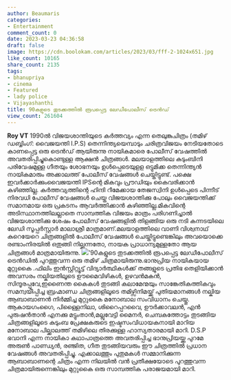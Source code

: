 ```yaml
---
author: Beaumaris
categories:
- Entertainment
comment_count: 0
date: 2023-03-23 04:36:58
draft: false
image: https://cdn.boolokam.com/articles/2023/03/fff-2-1024x651.jpg
like_count: 10165
share_count: 2135
tags:
- bhanupriya
- cinema
- Featured
- lady police
- Vijayashanthi
title: 90കളുടെ തുടക്കത്തിൽ രൂപപ്പെട്ട ലേഡീപോലീസ് ട്രെൻഡ്
view_count: 261604
---
```


**Roy VT** 1990ൽ വിജയശാന്തിയുടെ കർത്തവ്യം എന്ന തെലുങ്കുചിത്രം (തമിഴ് ഡബ്ബിംഗ്: വൈജയന്തി I.P.S) തെന്നിന്ത്യയെമ്പാടും ചരിത്രവിജയം നേടിയതോടെ കാണപ്പെട്ട ഒരു ട്രെൻഡ് ആയിരുന്നു നായികമാരെ പോലീസ് വേഷത്തിൽ അവതരിപ്പിച്ചുകൊണ്ടുള്ള ആക്ഷൻ ചിത്രങ്ങൾ. മലയാളത്തിലെ കുടുംബിനി പരിവേഷമുള്ള ഗീതയും ശോഭനയും ഉൾപ്പെടെയുളള ഒട്ടുമിക്ക തെന്നിന്ത്യൻ നായികമാരും അക്കാലത്ത് പോലീസ് വേഷങ്ങൾ ചെയ്തിട്ടുണ്ട്. പക്ഷെ ഇവർക്കാർക്കുംവൈജയന്തി IPSന്റെ മികവും പ്രൗഡിയും കൈവരിക്കാൻ കഴിഞ്ഞില്ല. കർത്തവ്യത്തിന്റെ ഹിന്ദി റീമേക്കായ തേജസ്വിനി ഉൾപ്പെടെ പിന്നീട് നിരവധി പോലീസ് വേഷങ്ങൾ ചെയ്ത വിജയശാന്തിക്കു പോലും വൈജയന്തിക്ക് സമാനമായ ഒരു പ്രകടനം ആവർത്തിക്കാൻ കഴിഞ്ഞില്ല.മികവിന്റെ അടിസ്ഥാനത്തിലല്ലാതെ സാമ്പത്തിക വിജയം മാത്രം പരിഗണിച്ചാൽ വിജയശാന്തിക്കു ശേഷം പോലീസ് വേഷങ്ങളിൽ തിളങ്ങിയ ഒരു നടി കന്നടയിലെ ലേഡി സൂപ്പർസ്റ്റാർ മാലാശ്രീ മാത്രമാണ്.മലയാളത്തിലെ വാണി വിശ്വനാഥ് കുറെയേറെ ചിത്രങ്ങളിൽ പോലീസ് വേഷങ്ങൾ ചെയ്തിട്ടുണ്ടെങ്കിലും അവയൊക്കെ രണ്ടാംനിരയിൽ ഒതുങ്ങി നില്ക്കുന്നതോ, നായക പ്രാധാന്യമുള്ളതോ ആയ ചിത്രങ്ങൾ മാത്രമായിരുന്നു. ![](https://cdn.boolokam.com/articles/2023/03/fff-2-1024x651.jpg)'90കളുടെ തുടക്കത്തിൽ രൂപപ്പെട്ട ലേഡീപോലീസ് ട്രെൻഡിൽ പുറത്തുവന്ന ഒരു തമിഴ് ചിത്രമായിരുന്നു.ഭാനുപ്രിയ നായികയായ മുറ്റുകൈ .ഫിലിം ഇൻസ്റ്റിറ്റ്യൂട്ട് വിദ്യാർത്ഥികൾക്ക് തങ്ങളുടെ പ്രതിഭ തെളിയിക്കാൻ അവസരം നല്കിയതിലൂടെ ഊമൈവിഴികൾ, ഉഴവൻമകൻ, സിന്ദൂരപ്പൂവേ,ഇണൈന്ത കൈകൾ തുടങ്ങി കലാമേന്മയും സാങ്കേതികത്തികവും സമന്വയിപ്പിച്ച ബ്രഹ്മാണ്ഡ ചിത്രങ്ങളിലൂടെ തമിഴ്സിനിമയ്ക്ക് പുതിയമാനങ്ങൾ നല്കിയ ആബാബാണൻ നിർമ്മിച്ച മുറ്റുകൈ മനോബാല സംവിധാനം ചെയ്തു. ആകായഗംഗൈ, പിള്ളൈനിലാ, ശിറൈപ്പറവൈ, ഊർക്കാവലൻ, എൻ പുരുഷൻതാൻ എനക്കു മട്ടുംതാൻ,മല്ലുവേട്ടി മൈനർ, ചെമ്പകത്തോട്ടം തുടങ്ങിയ ചിത്രങ്ങളിലൂടെ കുടുംബ പ്രേക്ഷകരുടെ ഇഷ്ടസംവിധായകനായി മാറിയ മനോബാല പില്ക്കാലത്ത് തമിഴിലെ തിരക്കുള്ള ഹാസ്യതാരമായി മാറി. D.S.P ഭവാനി എന്ന നായികാ കഥാപാത്രത്തെ അവതരിപ്പിച്ച ഭാനുപ്രിയയ്ക്കു പുറമേ അരുൺ പാണ്ഡ്യൻ, രഞ്ജിത, ഗീത തുടങ്ങിയവരും ഈ ചിത്രത്തിൽ പ്രധാന വേഷങ്ങൾ അവതരിപ്പിച്ചു. എക്കാലത്തും പുതുമകൾ സമ്മാനിക്കുന്ന ആബാബാണന്റെ ചിത്രം എന്ന നിലയിൽ വൻ പ്രതീക്ഷയോടെ പുറത്തുവന്ന ചിത്രമായിരുന്നെങ്കിലും മുറ്റുകൈ ഒരു സാമ്പത്തിക പരാജയമായി മാറി.